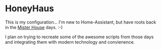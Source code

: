 # HoneyHaus

This is my configuration... I'm new to Home-Assistant, but have roots back in the [Mister House](http://misterhouse.net) days. :-)

I plan on trying to recreate some of the awesome scripts from those days and integrating them with modern technology and convienence.
